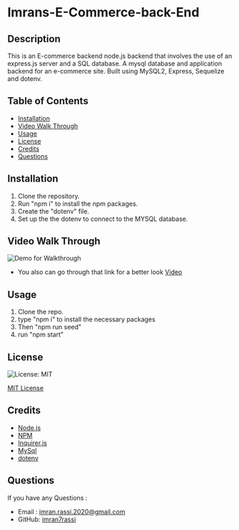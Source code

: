 # Imrans-E-Commerce-back-End

## Description

This is an E-commerce backend node.js backend that involves the use of an express.js server and a SQL database. A mysql database and application backend for an e-commerce site. Built using MySQL2, Express, Sequelize and dotenv.


## Table of Contents
* [Installation](#installation)
* [Video Walk Through](#videowalkthrough)
* [Usage](#usage)
* [License](#license)
* [Credits](#credits)
* [Questions](#questions)

## Installation

1. Clone the repository.
2. Run "npm i" to install the npm packages.
3. Create the "dotenv" file.
4. Set up the the dotenv to connect to the MYSQL database.

## Video Walk Through


![Demo for Walkthrough](.)

* You also can go through that link for a better look <a href="">Video</a>
## Usage 

1. Clone the repo.
2. type "npm i" to install the necessary packages
3. Then "npm run seed"
4. run "npm start"


## License

![License: MIT](https://img.shields.io/github/license/TheInfamousGrim/orm-e-commerce-back-end?color=yellow)

[MIT License](./LICENSE)

## Credits

* <a href="https://nodejs.org/">Node.js</a>
* <a href="https://www.npmjs.com/">NPM</a>
* <a href="https://www.npmjs.com/package/inquirer">Inquirer.js</a>
* <a href="https://www.npmjs.com/package/mysql">MySql</a>
* <a href="https://www.npmjs.com/package/dotenv-webpack">dotenv</a>


## Questions

If you have any Questions :
  * Email : imran.rassi.2020@gmail.com
  * GitHub: [imran7rassi](https://github.com/imran7rassi)